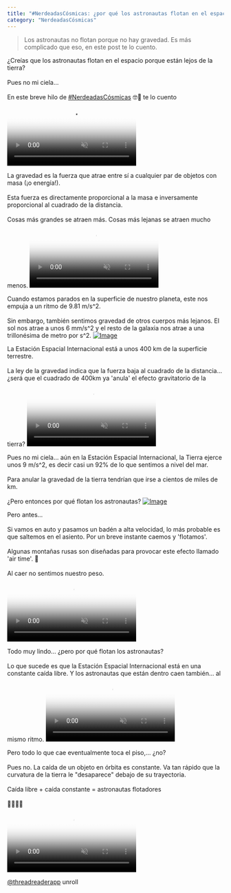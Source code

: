 ```yaml
---
title: "#NerdeadasCósmicas: ¿por qué los astronautas flotan en el espacio?"
category: "NerdeadasCósmicas"
---
```

> Los astronautas no flotan porque no hay gravedad. Es más complicado que eso, en este post te lo cuento.

<div class="card-tweets" dir="auto">
    <p>¿Creías que los astronautas flotan en el espacio porque están lejos de la tierra?<br />
<br />
Pues no mi ciela...<br />
<br />
En este breve hilo de <a class="entity-hashtag" href="/hashtag/NerdeadasCósmicas">#NerdeadasCósmicas</a> 🤓🌌 te lo cuento <span class="entity-video-gif"><video autoplay muted loop controls poster="https://pbs.twimg.com/tweet_video_thumb/Ehfx78RWsAAFBC3.jpg"><source src="https://video.twimg.com/tweet_video/Ehfx78RWsAAFBC3.mp4" type="video/mp4"><img alt="Dog Floating GIF" src="https://pbs.twimg.com/tweet_video_thumb/Ehfx78RWsAAFBC3.jpg"></video></span></p>
    <p>La gravedad es la fuerza que atrae entre sí a cualquier par de objetos con masa (¡o energía!). <br />
<br />
Esta fuerza es directamente proporcional a la masa e inversamente proporcional al cuadrado de la distancia. <br />
<br />
Cosas más grandes se atraen más. Cosas más lejanas se atraen mucho menos. <span class="entity-video-gif"><video autoplay muted loop controls poster="https://pbs.twimg.com/tweet_video_thumb/Ehfx8n8XkAEXYQI.jpg"><source src="https://video.twimg.com/tweet_video/Ehfx8n8XkAEXYQI.mp4" type="video/mp4"><img alt="Newton Apple GIF" src="https://pbs.twimg.com/tweet_video_thumb/Ehfx8n8XkAEXYQI.jpg"></video></span></p>
    <p>Cuando estamos parados en la superficie de nuestro planeta, este nos empuja a un ritmo de 9.81 m/s^2.<br />
<br />
Sin embargo, también sentimos gravedad de otros cuerpos más lejanos. El sol nos atrae a unos 6 mm/s^2 y el resto de la galaxia nos atrae a una trillonésima de metro por s^2. <span class="entity-image"><a href="https://pbs.twimg.com/media/Ehfv93VXcAAwOe6.png" target="_blank"><img alt="Image" src="https://pbs.twimg.com/media/Ehfv93VXcAAwOe6.png" data-src="https://pbs.twimg.com/media/Ehfv93VXcAAwOe6.png"></a></span></p>
    <p>La Estación Espacial Internacional está a unos 400 km de la superficie terrestre. <br />
<br />
La ley de la gravedad indica que la fuerza baja al cuadrado de la distancia... ¿será que el cuadrado de 400km ya 'anula' el efecto gravitatorio de la tierra? <span class="entity-video-gif"><video autoplay muted loop controls poster="https://pbs.twimg.com/tweet_video_thumb/Ehfx9TPWkAAmqf6.jpg"><source src="https://video.twimg.com/tweet_video/Ehfx9TPWkAAmqf6.mp4" type="video/mp4"><img alt="Space Station Iss GIF" src="https://pbs.twimg.com/tweet_video_thumb/Ehfx9TPWkAAmqf6.jpg"></video></span></p>
    <p>Pues no mi ciela... aún en la Estación Espacial Internacional, la Tierra ejerce unos 9 m/s^2, es decir casi un 92% de lo que sentimos a nivel del mar.<br />
<br />
Para anular la gravedad de la tierra tendrían que irse a cientos de miles de km.<br />
<br />
¿Pero entonces por qué flotan los astronautas? <span class="entity-image"><a href="https://pbs.twimg.com/media/EhfwbUDXcAEl2eZ.png" target="_blank"><img alt="Image" src="https://pbs.twimg.com/media/EhfwbUDXcAEl2eZ.png" data-src="https://pbs.twimg.com/media/EhfwbUDXcAEl2eZ.png"></a></span></p>
    <p>Pero antes...<br />
<br />
Si vamos en auto y pasamos un badén a alta velocidad, lo más probable es que saltemos en el asiento. Por un breve instante caemos y 'flotamos'.<br />
<br />
Algunas montañas rusas son diseñadas para provocar este efecto llamado 'air time'. 🎢<br />
<br />
Al caer no sentimos nuestro peso. <span class="entity-video-gif"><video autoplay muted loop controls poster="https://pbs.twimg.com/tweet_video_thumb/Ehfx-AIWoAM-UxC.jpg"><source src="https://video.twimg.com/tweet_video/Ehfx-AIWoAM-UxC.mp4" type="video/mp4"><img alt="Roller Coaster GIF" src="https://pbs.twimg.com/tweet_video_thumb/Ehfx-AIWoAM-UxC.jpg"></video></span></p>
    <p>Todo muy lindo... ¿pero por qué flotan los astronautas? <br />
<br />
Lo que sucede es que la Estación Espacial Internacional está en una constante caída libre. Y los astronautas que están dentro caen también... al mismo ritmo. <span class="entity-video-gif"><video autoplay muted loop controls poster="https://pbs.twimg.com/tweet_video_thumb/Ehfx-mJX0AA0rj4.jpg"><source src="https://video.twimg.com/tweet_video/Ehfx-mJX0AA0rj4.mp4" type="video/mp4"><img alt="Flying International Space ..." src="https://pbs.twimg.com/tweet_video_thumb/Ehfx-mJX0AA0rj4.jpg"></video></span></p>
    <p>Pero todo lo que cae eventualmente toca el piso,... ¿no?<br />
<br />
Pues no. La caída de un objeto en órbita es constante. Va tan rápido que la curvatura de la tierra le "desaparece" debajo de su trayectoria.<br />
<br />
Caída libre + caída constante = astronautas flotadores <br />
<br />
👩‍🚀💫🎢 <br><span class="entity-video-gif"><video autoplay muted loop controls poster="https://pbs.twimg.com/tweet_video_thumb/Ehfx_iaWsAAZH5_.jpg"><source src="https://video.twimg.com/tweet_video/Ehfx_iaWsAAZH5_.mp4" type="video/mp4"><img alt="thats all folks GIF" src="https://pbs.twimg.com/tweet_video_thumb/Ehfx_iaWsAAZH5_.jpg"></video></span></p>
    <p><a class="entity-mention entity-mention-first" href="https://twitter.com/threadreaderapp">@threadreaderapp</a> unroll</p>
</div>

